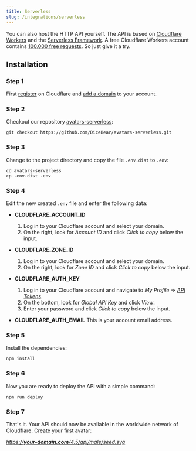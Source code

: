 ```yaml
---
title: Serverless
slug: /integrations/serverless
---
```


You can also host the HTTP API yourself. The API is based on [Cloudflare Workers](https://workers.cloudflare.com/) and
the [Serverless Framework](https://www.serverless.com/). A free Cloudflare Workers account contains
[100.000 free requests](https://developers.cloudflare.com/workers/platform/pricing). So just give it a try.

## Installation

### Step 1

First [register](https://dash.cloudflare.com/sign-up) on Cloudflare and
[add a domain](https://community.cloudflare.com/t/step-1-adding-your-domain-to-cloudflare/64309) to your account.

### Step 2

Checkout our repository [avatars-serverless](https://github.com/DiceBear/avatars-serverless):

```
git checkout https://github.com/DiceBear/avatars-serverless.git
```

### Step 3

Change to the project directory and copy the file `.env.dist` to `.env`:

```
cd avatars-serverless
cp .env.dist .env
```

### Step 4

Edit the new created `.env` file and enter the following data:

- **CLOUDFLARE_ACCOUNT_ID**

  1. Log in to your Cloudflare account and select your domain.
  2. On the right, look for _Account ID_ and click _Click to copy_ below the input.

- **CLOUDFLARE_ZONE_ID**

  1. Log in to your Cloudflare account and select your domain.
  2. On the right, look for _Zone ID_ and click _Click to copy_ below the input.

- **CLOUDFLARE_AUTH_KEY**

  1. Log in to your Cloudflare account and navigate to _My Profile_ =>
     _[API Tokens](https://dash.cloudflare.com/profile/api-tokens)_.
  2. On the bottom, look for _Global API Key_ and click _View_.
  3. Enter your password and click _Click to copy_ below the input.

- **CLOUDFLARE_AUTH_EMAIL** This is your account email address.

### Step 5

Install the dependencies:

```
npm install
```

### Step 6

Now you are ready to deploy the API with a simple command:

```
npm run deploy
```

### Step 7

That's it. Your API should now be available in the worldwide network of Cloudflare. Create your first avatar:

[_https://**your-domain.com**/4.5/api/male/seed.svg_](https://avatars.dicebear.com/4.5/api/male/seed.svg)
